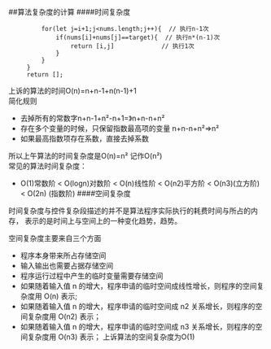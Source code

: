 ##算法复杂度的计算
####时间复杂度
```for(let i=0;i<nums.length;i++){     //执行n次
         for(let j=i+1;j<nums.length;j++){  // 执行n-1次
             if(nums[i]+nums[j]==target){  // 执行n*(n-1)次
                 return [i,j]             // 执行1次
             }
         }
     }
     return [];
```
上诉的算法的时间O(n)=n+n-1+n(n-1)+1     
简化规则
*   去掉所有的常数字n+n-1+n²-n+1=》n+n-n+n²
*   存在多个变量的时候，只保留指数最高项的变量 n+n-n+n²=>n²
*   如果最高指数项存在系数，直接去掉系数      

所以上午算法的时间复杂度是O(n)=n² 记作O(n²)    
常见的算法时间复杂度：      
*   O(1)常数阶 < O(logn)对数阶 < O(n)线性阶 < O(n2)平方阶 < O(n3)(立方阶) < O(2n) (指数阶)
####空间复杂度


时间复杂度与控件复杂段描述的并不是算法程序实际执行的耗费时间与所占的内存，
表示的是时间上与空间上的一种变化趋势，趋势。

空间复杂度主要来自三个方面 
*   程序本身带来所占存储空间
*   输入输出也需要占据存储空间
*   程序运行过程中产生的临时变量需要存储空间
*   如果随着输入值 n 的增大，程序申请的临时空间成线性增长，则程序的空间复杂度用 O(n) 表示;
*   如果随着输入值 n 的增大，程序申请的临时空间成 n2 关系增长，则程序的空间复杂度用 O(n2) 表示；
*   如果随着输入值 n 的增大，程序申请的临时空间成 n3 关系增长，则程序的空间复杂度用 O(n3) 表示；
上诉算法的空间复杂度为O(1)
